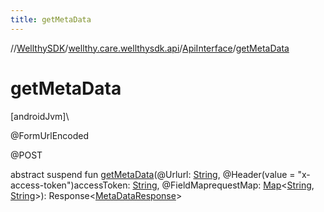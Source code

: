 ```yaml
---
title: getMetaData
---
```

//[WellthySDK](../../../index.html)/[wellthy.care.wellthysdk.api](../index.html)/[ApiInterface](index.html)/[getMetaData](get-meta-data.html)



# getMetaData



[androidJvm]\




@FormUrlEncoded



@POST



abstract suspend fun [getMetaData](get-meta-data.html)(@Urlurl: [String](https://kotlinlang.org/api/latest/jvm/stdlib/kotlin/-string/index.html), @Header(value = "x-access-token")accessToken: [String](https://kotlinlang.org/api/latest/jvm/stdlib/kotlin/-string/index.html), @FieldMaprequestMap: [Map](https://kotlinlang.org/api/latest/jvm/stdlib/kotlin.collections/-map/index.html)&lt;[String](https://kotlinlang.org/api/latest/jvm/stdlib/kotlin/-string/index.html), [String](https://kotlinlang.org/api/latest/jvm/stdlib/kotlin/-string/index.html)&gt;): Response&lt;[MetaDataResponse](../../wellthy.care.wellthysdk.data.chat/-meta-data-response/index.html)&gt;




